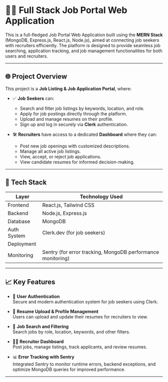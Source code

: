 # 🧑‍💼 Full Stack Job Portal Web Application


This is a full-fledged Job Portal Web Application built using the **MERN Stack** (MongoDB, Express.js, React.js, Node.js), aimed at connecting job seekers with recruiters efficiently. The platform is designed to provide seamless job searching, application tracking, and job management functionalities for both users and recruiters.

---

## 🌐 Project Overview

This project is a **Job Listing & Job Application Portal**, where:

- ✅ **Job Seekers** can:
  - Search and filter job listings by keywords, location, and role.
  - Apply for job postings directly through the platform.
  - Upload and manage resumes on their profile.
  - Sign up and log in securely via **Clerk** authentication.

- 🛠️ **Recruiters** have access to a dedicated **Dashboard** where they can:
  - Post new job openings with customized descriptions.
  - Manage all active job listings.
  - View, accept, or reject job applications.
  - View candidate resumes for informed decision-making.

---

## 🚀 Tech Stack

| Layer        | Technology Used               |
|--------------|-------------------------------|
| Frontend     | React.js, Tailwind CSS        |
| Backend      | Node.js, Express.js           |
| Database     | MongoDB                       |
| Auth System  | Clerk.dev (for job seekers)   |
| Deployment   |                               |
| Monitoring   | Sentry (for error tracking, MongoDB performance monitoring) |

---

## 📈 Key Features

- 🔐 **User Authentication**  
  Secure and modern authentication system for job seekers using Clerk.

- 📄 **Resume Upload & Profile Management**  
  Users can upload and update their resumes for recruiters to view.

- 🧭 **Job Search and Filtering**  
  Search jobs by role, location, keywords, and other filters.

- 🧑‍💼 **Recruiter Dashboard**  
  Post jobs, manage listings, track applicants, and review resumes.

- 📊 **Error Tracking with Sentry**  
  Integrated Sentry to monitor runtime errors, backend exceptions, and optimize MongoDB queries for improved performance.


---

